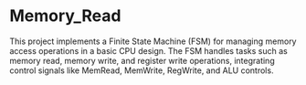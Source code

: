 # Memory_Read
This project implements a Finite State Machine (FSM) for managing memory access operations in a basic CPU design. The FSM handles tasks such as memory read, memory write, and register write operations, integrating control signals like MemRead, MemWrite, RegWrite, and ALU controls.
